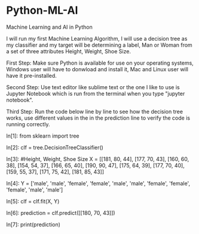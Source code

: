 # Python-ML-AI
Machine Learning and AI in Python

I will run my first Machine Learning Algorithm, I will use a decision tree as my classifier and my target will be determining a label, Man or Woman from a set of three attributes Height, Weight, Shoe Size.

First Step: Make sure Python is available for use on your operating systems, Windows user will have to donwload and install it, Mac and Linux user will have it pre-installed.

Second Step: Use text editor like sublime text or the one I like to use is Jupyter Notebook which is run from the terminal when you type "jupyter notebook".

Third Step: Run the code below line by line to see how the decision tree works, use different values in the in the prediction line to verify the code is running correctly.




ln[1]:    from sklearn import tree

ln[2]:    clf = tree.DecisionTreeClassifier()

ln[3]:    #Height, Weight, Shoe Size
          X = [[181, 80, 44], [177, 70, 43], [160, 60, 38], [154, 54, 37], [166, 65, 40],
          [190, 90, 47], [175, 64, 39],
          [177, 70, 40], [159, 55, 37], [171, 75, 42], [181, 85, 43]]

ln[4]:    Y = ['male', 'male', 'female', 'female', 'male', 'male', 'female', 'female',
          'female', 'male', 'male']

ln[5]:    clf = clf.fit(X, Y)

ln[6]:    prediction = clf.predict([[180, 70, 43]])
      
ln[7]:    print(prediction)
